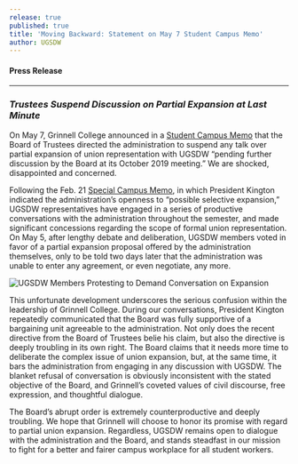 ```yaml
---
release: true
published: true
title: 'Moving Backward: Statement on May 7 Student Campus Memo'
author: UGSDW
---
```

#### Press Release

***

### *Trustees Suspend Discussion on Partial Expansion at Last Minute*


On May 7, Grinnell College announced in a [Student Campus Memo](https://myemail.constantcontact.com/Campus-Memo---5-7-2019.html?soid=1101855135914&aid=w5sK-kjqPAs) that the Board of Trustees directed the administration to suspend any talk over partial expansion of union representation with UGSDW “pending further discussion by the Board at its October 2019 meeting.”  We are shocked, disappointed and concerned. 

Following the Feb. 21 [Special Campus Memo](https://www.grinnell.edu/uploads/special-campus-memo-moving-ahead), in which President Kington indicated the administration’s openness to “possible selective expansion,” UGSDW representatives have engaged in a series of productive conversations with the administration throughout the semester, and made significant concessions regarding the scope of formal union representation.  On May 5, after lengthy debate and deliberation, UGSDW members voted in favor of a partial expansion proposal offered by the administration themselves, only to be told two days later that the administration was unable to enter any agreement, or even negotiate, any more. 

![UGSDW Members Protesting to Demand Conversation on Expansion]({{site.baseurl}}/assets/uploads/20181207.UGSDW.Protest.014.jpg)

This unfortunate development underscores the serious confusion within the leadership of Grinnell College.  During our conversations, President Kington repeatedly communicated that the Board was fully supportive of a bargaining unit agreeable to the administration.  Not only does the recent directive from the Board of Trustees belie his claim, but also the directive is deeply troubling in its own right.  The Board claims that it needs more time to deliberate the complex issue of union expansion, but, at the same time, it bars the administration from engaging in any discussion with UGSDW.  The blanket refusal of conversation is obviously inconsistent with the stated objective of the Board, and Grinnell’s coveted values of civil discourse, free expression, and thoughtful dialogue. 

The Board’s abrupt order is extremely counterproductive and deeply troubling.  We hope that Grinnell will choose to honor its promise with regard to partial union expansion.  Regardless, UGSDW remains open to dialogue with the administration and the Board, and stands steadfast in our mission to fight for a better and fairer campus workplace for all student workers.
